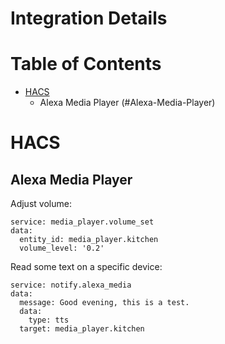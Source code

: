# Integration Details

# Table of Contents
  * [HACS](#HACS)
    * Alexa Media Player (#Alexa-Media-Player)

# HACS

## Alexa Media Player

Adjust volume:
```
service: media_player.volume_set
data:
  entity_id: media_player.kitchen
  volume_level: '0.2'
```

Read some text on a specific device:
```
service: notify.alexa_media
data:
  message: Good evening, this is a test.
  data:
    type: tts
  target: media_player.kitchen
```